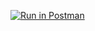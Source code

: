 [![Run in Postman](https://run.pstmn.io/button.svg)](https://app.getpostman.com/run-collection/c90a8b8782af5986efe7)
